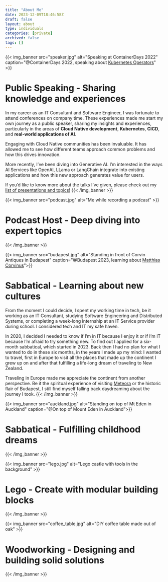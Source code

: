 ```yaml
---
title: "About Me"
date: 2023-12-09T18:46:58Z
draft: false
layout: about
type: individuals
categories: [private]
archived: false
tags: []
---
```


{{< img_banner src="speaker.jpg" alt="Speaking at ContainerDays 2022" caption="@ContainerDays 2022, speaking about [Kubernetes Operators](/talks/k8s_operators/)" >}}
# Public Speaking - Sharing knowledge and experiences

In my career as an IT Consultant and Software Engineer, I was fortunate to attend conferences on company time. These experiences made me start my own journey as a public speaker, sharing my insights and experiences, particularly in the areas of **Cloud Native development**, **Kubernetes**, **CICD**, and **real-world applications of AI**.

Engaging with Cloud Native communities has been invaluable. It has allowed me to see how different teams approach common problems and how this drives innovation.

More recently, I’ve been diving into Generative AI. I’m interested in the ways AI Services like OpenAI, LLama or LangChain integrate into existing applications and how this new approach generates value for users.

If you’d like to know more about the talks I’ve given, please check out my [list of presentations and topics!](/talks)
{{< /img_banner >}}

{{< img_banner src="podcast.jpg" alt="Me while recording a podcast" >}}
# Podcast Host - Deep diving into expert topics
{{< /img_banner >}}


{{< img_banner src="budapest.jpg" alt="Standing in front of Corvin Antiques in Budapest" caption="@Budapest 2023, learning about [Matthias Corvinus](https://en.wikipedia.org/wiki/Matthias_Corvinus)">}}
# Sabbatical - Learning about new cultures

From the moment I could decide, I spent my working time in tech, be it working as an IT Consultant, studying Software Engineering and  Distributed Systems, or completing a week-long internship at an IT  Service provider during school. I considered tech and IT my safe haven.

In 2020, I decided I needed to know if I’m in IT because I enjoy it or if I’m IT because I’m afraid to try something new. To find out I  applied for a six-month sabbatical, which started in 2023. Back then I  had no plan for what I wanted to do in these six months, in the years I made up my mind: I wanted to travel, first in Europe to visit all the places that made up the continent I grew up on and after that fulfilling a life-long dream of traveling to New Zealand.

Traveling in Europe made me appreciate the continent from another perspective. Be it the spiritual experience of visiting [Meteora](https://en.wikipedia.org/wiki/Meteora) or the historic flair of Budapest, I still find myself falling back daydreaming about the journey I took.
{{< /img_banner >}}

{{< img_banner src="auckland.jpg" alt="Standing on top of Mt Eden in Auckland" caption="@On top of Mount Eden in Auckland">}}
# Sabbatical - Fulfilling childhood dreams
{{< /img_banner >}}

{{< img_banner src="lego.jpg" alt="Lego castle with tools in the background" >}}
# Lego - Create with modular building blocks
{{< /img_banner >}}

{{< img_banner src="coffee_table.jpg" alt="DIY coffee table made out of oak" >}}
# Woodworking - Designing and building solid solutions
{{< /img_banner >}}

